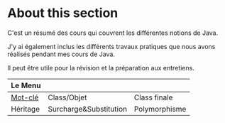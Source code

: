 # About this section

C'est un résumé des cours qui couvrent les différentes notions de Java. 

J'y ai également inclus les différents travaux pratiques que nous avons réalisés pendant mes cours de Java. 

Il peut être utile pour la révision et la préparation aux entretiens.

| Le Menu| ||
|:-| :- | :-|
| [Mot-clé]([https://github.com/Chenbao2021/Books/blob/main/Introduction%20to%20Java/1-%20Mot%20cl%C3%A9s](https://github.com/Chenbao2021/Books/blob/main/Introduction%20to%20Java/Mot%20cl%C3%A9s.md)https://github.com/Chenbao2021/Books/blob/main/Introduction%20to%20Java/Mot%20cl%C3%A9s.md) | Class/Objet | Class finale |
| Héritage | Surcharge&Substitution | Polymorphisme |
